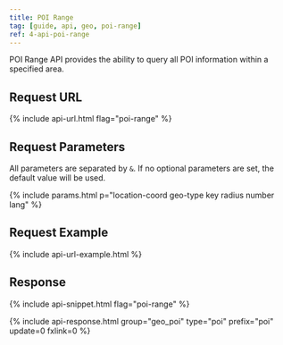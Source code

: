 ```yaml
---
title: POI Range
tag: [guide, api, geo, poi-range]
ref: 4-api-poi-range
---
```


POI Range API provides the ability to query all POI information within a specified area.

## Request URL

{% include api-url.html flag="poi-range" %}

## Request Parameters

All parameters are separated by `&`. If no optional parameters are set, the default value will be used.

{% include params.html p="location-coord geo-type key radius number lang" %}

## Request Example

{% include api-url-example.html %}

## Response

{% include api-snippet.html flag="poi-range" %}

{% include api-response.html group="geo_poi" type="poi" prefix="poi" update=0 fxlink=0 %}
